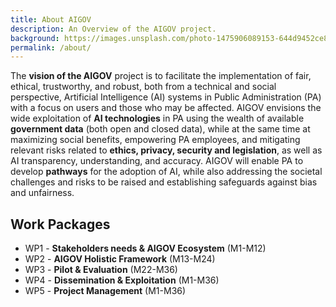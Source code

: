```yaml
---
title: About AIGOV
description: An Overview of the AIGOV project.
background: https://images.unsplash.com/photo-1475906089153-644d9452ce87?ixid=MnwxMjA3fDB8MHxwaG90by1wYWdlfHx8fGVufDB8fHx8&auto=format&fit=crop&w=1200&q=80
permalink: /about/
---
```


The **vision of the AIGOV** project is to facilitate the implementation of fair, ethical, trustworthy, and robust, both from a technical and social perspective, Artificial Intelligence (AI) systems in Public Administration (PA) with a focus on users and those who may be affected. AIGOV envisions the wide exploitation of **AI technologies** in PA using the wealth of available **government data** (both open and closed data), while at the same time at maximizing social benefits, empowering PA employees, and mitigating relevant risks related to **ethics, privacy, security and legislation**, as well as AI transparency, understanding, and accuracy. AIGOV will enable PA to develop **pathways** for the adoption of AI, while also addressing the societal challenges and risks to be raised and establishing safeguards against bias and unfairness.

## Work Packages
- WP1 - **Stakeholders needs & AIGOV Ecosystem** (M1-M12)
- WP2 - **AIGOV Holistic Framework** (M13-M24)
- WP3 - **Pilot & Evaluation** (M22-M36)
- WP4 - **Dissemination & Exploitation** (M1-M36)
- WP5 - **Project Management** (M1-M36)
